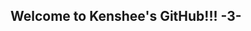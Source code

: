 ## Welcome to Kenshee's GitHub!!! -3-

<!--
**kenshee2004/kenshee2004** is a ✨ _special_ ✨ repository because its `README.md` (this file) appears on your GitHub profile.

Hi there! My name is Onoda Kenshee B. Edades

Here are some ideas to get you started:

- 🔭 I’m currently working on ...
- 🌱 I’m currently learning ...
- 👯 I’m looking to collaborate on ...
- 🤔 I’m looking for help with ...
- 💬 Ask me about ...
- 📫 How to reach me: ...
- 😄 Pronouns: ...
- ⚡ Fun fact: ...
-->
